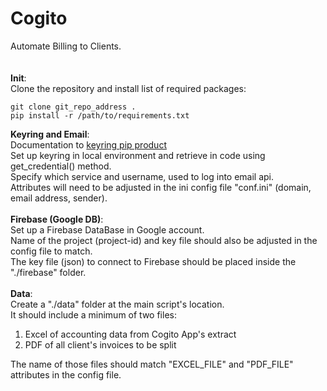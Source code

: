 # Cogito
Automate Billing to Clients. <br>
<br>
<br>
**Init**: <br>
Clone the repository and install list of required packages: <br>
```
git clone git_repo_address .
pip install -r /path/to/requirements.txt
```

**Keyring and Email**: <br>
Documentation to [keyring pip product](https://pypi.org/project/keyring/) <br>
Set up keyring in local environment and retrieve in code using get_credential() method. <br>
Specify which service and username, used to log into email api. <br>
Attributes will need to be adjusted in the ini config file "conf.ini" (domain, email address, sender). <br>
<br>
**Firebase (Google DB)**: <br>
Set up a Firebase DataBase in Google account. <br>
Name of the project (project-id) and key file should also be adjusted in the config file to match. <br>
The key file (json) to connect to Firebase should be placed inside the "./firebase" folder. <br>
<br>
**Data**: <br>
Create a "./data" folder at the main script's location. <br>
It should include a minimum of two files: <br>
1. Excel of accounting data from Cogito App's extract <br>
2. PDF of all client's invoices to be split <br>

The name of those files should match "EXCEL_FILE" and "PDF_FILE" attributes in the config file. <br>

